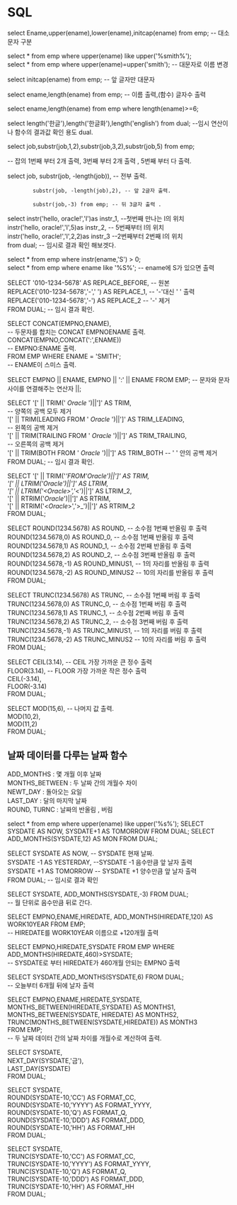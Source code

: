 # SQL

select Ename,upper(ename),lower(ename),initcap(ename) from emp; -- 대소문자 구분

select * from emp where upper(ename) like upper('%smith%');                                       
select * from emp where upper(ename)=upper('smith'); -- 대문자로 이름 변경

select initcap(ename) from emp; -- 앞 글자만 대문자

select ename,length(ename) from emp; -- 이름 출력,(함수) 글자수 출력

select ename,length(ename) from emp where length(ename)>=6;

select length('한글'),length('한글화'),length('english') from dual;
--임시 연산이나 함수의 결과값 확인 용도 dual.

select job,substr(job,1,2),substr(job,3,2),substr(job,5) from emp;

-- 잡의 1번째 부터 2개 출력, 3번째 부터 2개 출력 , 5번째 부터 다 출력.

select job, substr(job, -length(job)), -- 전부 출력.

            substr(job, -length(job),2), -- 앞 2글자 출력.
            
            substr(job,-3) from emp; -- 뒤 3글자 출력 .        

select instr('hello, oracle!','l')as instr_1, --첫번째 만나는 l의 위치   
instr('hello, oracle!','l',5)as instr_2, -- 5번째부터 l의 위치   
instr('hello, oracle!','l',2,2)as instr_3 --2번째부터 2번째 l의 위치    
from dual; -- 임시로 결과 확인 해보겟다.    

select * from emp where instr(ename,'S') > 0;  
select * from emp where ename like '%S%'; -- ename에 S가 있으면 출력   

SELECT '010-1234-5678' AS REPLACE_BEFORE, -- 원본  
REPLACE('010-1234-5678','-',' ') AS REPLACE_1, -- '-'대신 ' ' 출력   
REPLACE('010-1234-5678','-') AS REPLACE_2 -- '-' 제거  
FROM DUAL; -- 임시 결과 확인.

SELECT CONCAT(EMPNO,ENAME),                                                       
-- 두문자를 합치는 CONCAT EMPNOENAME 출력.                            
CONCAT(EMPNO,CONCAT(':',ENAME))    
-- EMPNO:ENAME 출력.                                   
FROM EMP WHERE ENAME = 'SMITH';    
-- ENAME이 스미스 출력.

SELECT EMPNO || ENAME, EMPNO || ':' || ENAME FROM EMP;
-- 문자와 문자 사이를 연결해주는 연산자 ||;

SELECT '[' || TRIM(' _Oracle_ ')||']' AS TRIM,                
--  양쪽의 공백 모두 제거                                                                                       
'[' || TRIM(LEADING FROM ' _Oracle_ ')||']' AS TRIM_LEADING,               
--  왼쪽의 공백 제거                                                                               
'[' || TRIM(TRAILING FROM ' _Oracle_ ')||']' AS TRIM_TRAILING,                 
-- 오른쪽의 공백 제거                                                                     
'[' || TRIM(BOTH FROM ' _Oracle_ ')||']' AS TRIM_BOTH
-- '    ' 안의 공백 제거                                                                     
FROM DUAL;    -- 임시 결과 확인.

SELECT '[' || TRIM('_'FROM'_Oracle_')||']' AS TRIM,                                                                    
'[' || LTRIM('_Oracle_')||']' AS LTRIM,                                                           
'[' || LTRIM('<_Oracle_>','_<')||']' AS LTRIM_2,                                                      
'[' || RTRIM('_Oracle_')||']' AS RTRIM,                                            
'[' || RTRIM('<_Oracle_>','>_')||']' AS RTRIM_2                                       
FROM DUAL;

SELECT ROUND(1234.5678) AS ROUND, -- 소수점 1번째 반올림 후 출력                                        
ROUND(1234.5678,0) AS ROUND_0, -- 소수점 1번째 반올림 후 출력                                       
ROUND(1234.5678,1) AS ROUND_1, -- 소수점 2번째 반올림 후 출력                                
ROUND(1234.5678,2) AS ROUND_2, -- 소수점 3번째 반올림 후 출력                                    
ROUND(1234.5678,-1) AS ROUND_MINUS1, -- 1의 자리를 반올림 후 출력                                
ROUND(1234.5678,-2) AS ROUND_MINUS2 -- 10의 자리를 반올림 후 출력                                  
FROM DUAL;                                               

SELECT TRUNC(1234.5678) AS TRUNC, -- 소수점 1번째 버림 후 출력                                         
TRUNC(1234.5678,0) AS TRUNC_0, -- 소수점 1번째 버림 후 출력                               
TRUNC(1234.5678,1) AS TRUNC_1, -- 소수점 2번째 버림 후 출력                                
TRUNC(1234.5678,2) AS TRUNC_2, -- 소수점 3번째 버림 후 출력                              
TRUNC(1234.5678,-1) AS TRUNC_MINUS1, -- 1의 자리를 버림 후 출력                               
TRUNC(1234.5678,-2) AS TRUNC_MINUS2 -- 10의 자리를 버림 후 출력                                         
FROM DUAL;

SELECT CEIL(3.14), -- CEIL 가장 가까운 큰 정수 출력                                            
FLOOR(3.14), -- FLOOR 가장 가까운 작은 정수 출력                                              
CEIL(-3.14),                                                                                               
FLOOR(-3.14)                                                                                     
FROM DUAL;                                                                                             

SELECT MOD(15,6), -- 나머지 값 출력.                                                                       
MOD(10,2),                                                                                         
MOD(11,2)                                                                             
FROM DUAL;

## 날짜 데이터를 다루는 날짜 함수

ADD_MONTHS  : 몇 개월 이후 날짜                                                                   
MONTHS_BETWEEN : 두 날짜 간의 개월수 차이                                                     
NEWT_DAY : 돌아오는 요일                                                                 
LAST_DAY : 달의 마지막 날짜                                                     
ROUND, TURNC : 날짜의 반올림 , 버림                                                       

select * from emp where upper(ename) like upper('%s%');
SELECT SYSDATE AS NOW, SYSDATE+1 AS TOMORROW FROM DUAL;
SELECT ADD_MONTHS(SYSDATE,12) AS MON FROM DUAL;

SELECT SYSDATE AS NOW, -- SYSDATE 현재 날짜.                                                      
SYSDATE -1 AS YESTERDAY, --SYSDATE -1 음수만큼 앞 날자 출력                                          
SYSDATE +1 AS TOMORROW -- SYSDATE +1 양수만큼 앞 날자 출력                                        
FROM DUAL; -- 임시로 결과 확인                                                  

SELECT SYSDATE, ADD_MONTHS(SYSDATE,-3) FROM DUAL;                                           
-- 월 단위로 음수만큼 뒤로 간다.       

SELECT EMPNO,ENAME,HIREDATE, ADD_MONTHS(HIREDATE,120) AS WORK10YEAR FROM EMP;                                      
-- HIREDATE를 WORK10YEAR 이름으로 +120개월 출력                                      
 
SELECT EMPNO,HIREDATE,SYSDATE FROM EMP WHERE ADD_MONTHS(HIREDATE,460)>SYSDATE;                            
-- SYSDATE로 부터 HIREDATE가 460개월 안되는 EMPNO 출력                  

SELECT SYSDATE,ADD_MONTHS(SYSDATE,6) FROM DUAL;                                                  
-- 오늘부터 6개월 뒤에 날자 출력                       

SELECT EMPNO,ENAME,HIREDATE,SYSDATE,                                                                      
MONTHS_BETWEEN(HIREDATE,SYSDATE) AS MONTHS1,                                                                  
MONTHS_BETWEEN(SYSDATE, HIREDATE) AS MONTHS2,                                                        
TRUNC(MONTHS_BETWEEN(SYSDATE,HIREDATE)) AS MONTH3                                                
FROM EMP;                                                                                  
-- 두 날짜 데이터 간의 날짜 차이를 개월수로 계산하여 출력.                                               

SELECT SYSDATE,                                                                       
NEXT_DAY(SYSDATE,'금'),                                                                         
LAST_DAY(SYSDATE)                                                                          
FROM DUAL;                                                                 

SELECT SYSDATE,                                                                             
ROUND(SYSDATE-10,'CC') AS FORMAT_CC,                                                                   
ROUND(SYSDATE-10,'YYYY') AS FORMAT_YYYY,                                                               
ROUND(SYSDATE-10,'Q') AS FORMAT_Q,                                                                      
ROUND(SYSDATE-10,'DDD') AS FORMAT_DDD,                                                                        
ROUND(SYSDATE-10,'HH') AS FORMAT_HH                                                                           
FROM DUAL;

SELECT SYSDATE,                                                                                      
TRUNC(SYSDATE-10,'CC') AS FORMAT_CC,                                                                 
TRUNC(SYSDATE-10,'YYYY') AS FORMAT_YYYY,                                                                      
TRUNC(SYSDATE-10,'Q') AS FORMAT_Q,                                                                        
TRUNC(SYSDATE-10,'DDD') AS FORMAT_DDD,                                                                    
TRUNC(SYSDATE-10,'HH') AS FORMAT_HH                                                                           
FROM DUAL;      

